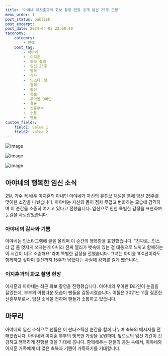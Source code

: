 ```yaml
---
title: '아야네 이지훈과의 화보 촬영 현장 공개 임신 25주 근황'
menu_order: 1
post_status: publish
post_excerpt: 
post_date: 2024-04-02 22:09:40
taxonomy:
    category:
        - 연예
    post_tag:
        - 아야네
        -  이지훈
        -  화보 촬영
        -  임신 25주
        -  행복
        -  감사
        -  인스타그램
        -  젤리
        -  출산
        -  화보
        -  우아한 D라인
        -  결혼
        -  신혼부부
        -  소통
        -  팬들
custom_fields:
    field1: value 1
    field2: value 2
---
```


![Image](https://ssl.pstatic.net/mimgnews/image/112/2024/04/02/202404021347520027212_20240402135218_01_20240402140301186.jpg?type=w540)

![Image](https://mimgnews.pstatic.net/image/112/2024/04/02/202404021347520027212_20240402135218_02_20240402140301193.jpg?type=w540)

![Image](https://ssl.pstatic.net/mimgnews/image/112/2024/04/02/202404021347520027212_20240402135218_03_20240402140301199.jpg?type=w540)

## 아야네의 행복한 임신 소식
2일, 가수 겸 배우 이지훈의 아내인 아야네가 자신의 유튜브 채널을 통해 임신 25주를 맞이한 소감을 나눴습니다. 아야네는 자신의 몸이 점차 무겁고 변화하는 모습에 감격하며 이 순간을 소중히 여기고 있다고 전했습니다. 임신으로 인한 특별한 감정을 표현하며 눈길을 사로잡았습니다.
### 아야네의 감사와 기쁨
아야네는 인스타그램에 글을 올리며 이 순간의 행복함을 표현했습니다. "진짜로...인스타 글 좀 멋지게 쓰자는게 아니라 진짜 젤리가 뱃속에 있는 걸 태동으로 느끼고 함께하는 이 시간이 너무 소중해요"라며 특별한 감정을 전했습니다. 그녀는 아이를 100년이라도 함께하고 싶다며 출산까지 15주가 남았다는 사실에 감회를 길게 했습니다.
### 이지훈과의 화보 촬영 현장
이지훈과 아야네는 최근 화보 촬영을 진행했습니다. 아야네의 우아한 D라인이 눈길을 끌었는데, 부부의 아름다운 모습이 팬들을 감동시켰습니다. 이들은 2021년 11월 결혼한 신혼부부로서, 임신 소식을 전하며 팬들과 소통하고 있습니다.
## 마무리
아야네의 임신 소식으로 팬들은 이 판타스틱한 순간을 함께 나누며 축복의 메시지를 전해왔습니다. 아야네와 이지훈 부부의 행복한 가정을 응원하며, 앞으로의 임신 기간이 건강하고 행복하게 진행될 것을 기대해 봅니다. 함께해주는 팬들의 응원 속에서, 아야네와 이지훈 가족에게 더 많은 축복과 기쁨이 가득하기를 기대합니다.
